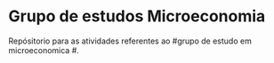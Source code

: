 # Grupo de estudos Microeconomia
 
 Repósitorio para as atividades referentes ao #grupo de estudo em microeconomica #.
